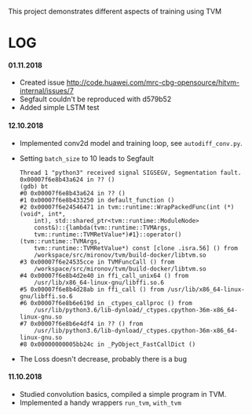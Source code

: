 This project demonstrates different aspects of training using TVM

LOG
===

#### 01.11.2018
* Created issue http://code.huawei.com/mrc-cbg-opensource/hitvm-internal/issues/7
* Segfault couldn't be reproduced with d579b52
* Added simple LSTM test

#### 12.10.2018
* Implemented conv2d model and training loop, see `autodiff_conv.py`.
* Setting `batch_size` to 10 leads to Segfault
    ```
    Thread 1 "python3" received signal SIGSEGV, Segmentation fault.
    0x00007f6e8b43a624 in ?? ()
    (gdb) bt
    #0 0x00007f6e8b43a624 in ?? ()
    #1 0x00007f6e8b433250 in default_function ()
    #2 0x00007f6e24546471 in tvm::runtime::WrapPackedFunc(int (*)(void*, int*,
        int), std::shared_ptr<tvm::runtime::ModuleNode>
        const&)::{lambda(tvm::runtime::TVMArgs,
        tvm::runtime::TVMRetValue*)#1}::operator()(tvm::runtime::TVMArgs,
        tvm::runtime::TVMRetValue*) const [clone .isra.56] () from
        /workspace/src/mironov/tvm/build-docker/libtvm.so
    #3 0x00007f6e24535cce in TVMFuncCall () from
        /workspace/src/mironov/tvm/build-docker/libtvm.so
    #4 0x00007f6e8b4d2e40 in ffi_call_unix64 () from
        /usr/lib/x86_64-linux-gnu/libffi.so.6
    #5 0x00007f6e8b4d28ab in ffi_call () from /usr/lib/x86_64-linux-gnu/libffi.so.6
    #6 0x00007f6e8b6e619d in _ctypes_callproc () from
        /usr/lib/python3.6/lib-dynload/_ctypes.cpython-36m-x86_64-linux-gnu.so
    #7 0x00007f6e8b6e4df4 in ?? () from
        /usr/lib/python3.6/lib-dynload/_ctypes.cpython-36m-x86_64-linux-gnu.so
    #8 0x00000000005bb24c in _PyObject_FastCallDict ()
    ```

* The Loss doesn't decrease, probably there is a bug

#### 11.10.2018
* Studied convolution basics, compiled a simple program in TVM.
* Implemented a handy wrappers `run_tvm`, `with_tvm`
